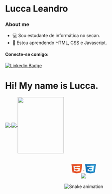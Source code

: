 # Lucca Leandro


### About me

- :computer: Sou estudante de informática no secan.
- :seedling: Estou aprendendo HTML,  CSS e Javascript.


#### Conecte-se comigo:
[![Linkedin Badge](https://img.shields.io/badge/-LinkedIn-blue?style=flat-square&logo=Linkedin&logoColor=white&link=https://www.linkedin.com/in/lucca-cavalcante-bb2ab8182/)](https://www.linkedin.com/in/lucca-cavalcante-5526b5214/)
<!--
**wittzinha/wittzinha** is a ✨ _special_ ✨ repository because its `README.md` (this file) appears on your GitHub profile.

Here are some ideas to get you started:

- 🔭 I’m currently working on ...
- 🌱 I’m currently learning ...
- 👯 I’m looking to collaborate on ...
- 🤔 I’m looking for help with ...
- 💬 Ask me about ...
- 📫 How to reach me: ...
- 😄 Pronouns: ...
- ⚡ Fun fact: ...
-->


<h1> Hi! My name is Lucca. </h1>

<div>
  <a href="https://github.com/luccaleand">
  <img height="180em"   align="center" src="https://github-readme-stats.vercel.app/api?username=luccaleand&show_icons=true&theme=react&include_all_commits=true&count_private=true"/>
  <img height="180em"  align="center" src="https://github-readme-stats.vercel.app/api/top-langs/?username=luccaleand&layout=compact&langs_count=7&theme=react" />
  <img align="center" width="148" height="180" src="https://media1.tenor.com/images/68e8337fb4eb7e40645d832c64762a8b/tenor.gif?itemid=19443613">
</div>
 <br>
<div  align="center"> 
  <div style="display: inline_block"><br>
  <img align="center" alt="HTML" height="30" width="40" src="https://raw.githubusercontent.com/devicons/devicon/master/icons/html5/html5-original.svg">
  <img align="center" alt="CSS" height="30" width="40" src="https://raw.githubusercontent.com/devicons/devicon/master/icons/css3/css3-original.svg"> 
    
</div>
  <a href="https://www.linkedin.com/in/lucca-cavalcante-5526b5214/" target="_blank"><img src="https://img.shields.io/badge/-LinkedIn-%230077B5?style=for-the-badge&logo=linkedin&logoColor=white" target="_blank"></a> 
 
  ![Snake animation](https://github.com/luccaleand/luccaleand/blob/output/github-contribution-grid-snake.svg)
 
</div>
